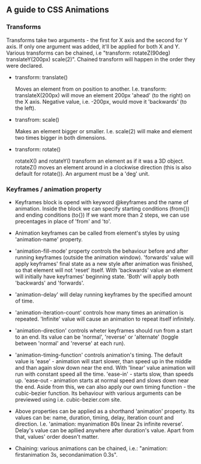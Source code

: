 ## A guide to CSS Animations

### Transforms

Transforms take two arguments - the first for X axis and the second for Y axis. If only one argument was added, it'll be applied for both X and Y.
Various transforms can be chained, i.e "transform: rotateZ(90deg) translateY(200px) scale(2)". Chained transform will happen in the order they were declared.

* transform: translate()

    Moves an element from on position to another. I.e. transform: translateX(200px) will move an element 200px 'ahead' (to the right) on the X axis. Negative value, i.e. -200px, would move it 'backwards' (to the left).

* transfrom: scale()

    Makes an element bigger or smaller. I.e. scale(2) will make and element two times bigger in both dimensions.

* transform: rotate()

    rotateX() and rotateY() transform an element as if it was a 3D object. rotateZ() moves an element around in a clockwise direction (this is also default for rotate()). An argument must be a 'deg' unit.

### Keyframes / animation property

* Keyframes block is opend with keyword @keyframes and the name of animation. Inside the block we can specify starting conditions (from{}) and ending conditions (to{}) If we want more than 2 steps, we can use precentages in place of 'from' and 'to'.

* Animation keyframes can be called from element's styles by using 'animation-name' property.

* 'animation-fill-mode' property controls the behaviour before and after running keyframes (outside the animation window). 'forwards' value will apply keyframes' final state as a new style after animation was finished, so that element will not 'reset' itself. With 'backwards' value an element will initially have keyframes' beginning state. 'Both' will apply both 'backwards' and 'forwards'.

* 'animation-delay' will delay running keyframes by the specified amount of time.

* 'animation-iteration-count' controls how many times an animation is repeated. 'Infinite' value will cause an animation to repeat itself infinitely.

* 'animation-direction' controls wheter keyframes should run from a start to an end. Its value can be 'normal', 'reverse' or 'alternate' (toggle between 'normal' and 'reverse' at each run).

* 'animation-timing-function' controls animation's timing. The default value is 'ease' - animation will start slower, than speed up in the middle and than again slow down near the end. With 'linear' value animation will run with constant speed all the time. 'ease-in' - starts slow, than speeds up. 'ease-out - animation starts at normal speed and slows down near the end. Aside from this, we can also apply our own timing function - the cubic-bezier function. Its behaviour with various arguments can be previewed using i.e. cubic-bezier.com site.

* Above properties can be applied as a shorthand 'animation' property. Its values can be: name, duration, timing, delay, iteration count and direction. I.e. 'animation: myanimation 80s linear 2s infinite reverse'. Delay's value can be apllied anywhere after duration's value. Apart from that, values' order doesn't matter.

* Chaining: various animations can be chained, i.e.: "animation: firstanimation 3s, secondanimation 0.3s".